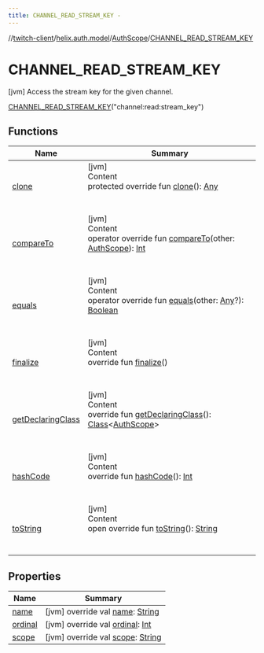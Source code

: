 ```yaml
---
title: CHANNEL_READ_STREAM_KEY -
---
```

//[twitch-client](../../../index.md)/[helix.auth.model](../../index.md)/[AuthScope](../index.md)/[CHANNEL_READ_STREAM_KEY](index.md)



# CHANNEL_READ_STREAM_KEY  
 [jvm] Access the stream key for the given channel.  
  
[CHANNEL_READ_STREAM_KEY](index.md)("channel:read:stream_key")  
  
   


## Functions  
  
|  Name|  Summary| 
|---|---|
| [clone](https://kotlinlang.org/api/latest/jvm/stdlib/kotlin/-enum/clone.html)| [jvm]  <br>Content  <br>protected override fun [clone](https://kotlinlang.org/api/latest/jvm/stdlib/kotlin/-enum/clone.html)(): [Any](https://kotlinlang.org/api/latest/jvm/stdlib/kotlin/-any/index.html)  <br><br><br>
| [compareTo](https://kotlinlang.org/api/latest/jvm/stdlib/kotlin/-enum/compare-to.html)| [jvm]  <br>Content  <br>operator override fun [compareTo](https://kotlinlang.org/api/latest/jvm/stdlib/kotlin/-enum/compare-to.html)(other: [AuthScope](../index.md)): [Int](https://kotlinlang.org/api/latest/jvm/stdlib/kotlin/-int/index.html)  <br><br><br>
| [equals](https://kotlinlang.org/api/latest/jvm/stdlib/kotlin/-enum/equals.html)| [jvm]  <br>Content  <br>operator override fun [equals](https://kotlinlang.org/api/latest/jvm/stdlib/kotlin/-enum/equals.html)(other: [Any](https://kotlinlang.org/api/latest/jvm/stdlib/kotlin/-any/index.html)?): [Boolean](https://kotlinlang.org/api/latest/jvm/stdlib/kotlin/-boolean/index.html)  <br><br><br>
| [finalize](https://kotlinlang.org/api/latest/jvm/stdlib/kotlin/-enum/finalize.html)| [jvm]  <br>Content  <br>override fun [finalize](https://kotlinlang.org/api/latest/jvm/stdlib/kotlin/-enum/finalize.html)()  <br><br><br>
| [getDeclaringClass](https://kotlinlang.org/api/latest/jvm/stdlib/kotlin/-enum/get-declaring-class.html)| [jvm]  <br>Content  <br>override fun [getDeclaringClass](https://kotlinlang.org/api/latest/jvm/stdlib/kotlin/-enum/get-declaring-class.html)(): [Class](https://docs.oracle.com/javase/8/docs/api/java/lang/Class.html)<[AuthScope](../index.md)>  <br><br><br>
| [hashCode](https://kotlinlang.org/api/latest/jvm/stdlib/kotlin/-enum/hash-code.html)| [jvm]  <br>Content  <br>override fun [hashCode](https://kotlinlang.org/api/latest/jvm/stdlib/kotlin/-enum/hash-code.html)(): [Int](https://kotlinlang.org/api/latest/jvm/stdlib/kotlin/-int/index.html)  <br><br><br>
| [toString](https://kotlinlang.org/api/latest/jvm/stdlib/kotlin/-enum/to-string.html)| [jvm]  <br>Content  <br>open override fun [toString](https://kotlinlang.org/api/latest/jvm/stdlib/kotlin/-enum/to-string.html)(): [String](https://kotlinlang.org/api/latest/jvm/stdlib/kotlin/-string/index.html)  <br><br><br>


## Properties  
  
|  Name|  Summary| 
|---|---|
| [name](index.md#helix.auth.model/AuthScope.CHANNEL_READ_STREAM_KEY/name/#/PointingToDeclaration/)|  [jvm] override val [name](index.md#helix.auth.model/AuthScope.CHANNEL_READ_STREAM_KEY/name/#/PointingToDeclaration/): [String](https://kotlinlang.org/api/latest/jvm/stdlib/kotlin/-string/index.html)   <br>
| [ordinal](index.md#helix.auth.model/AuthScope.CHANNEL_READ_STREAM_KEY/ordinal/#/PointingToDeclaration/)|  [jvm] override val [ordinal](index.md#helix.auth.model/AuthScope.CHANNEL_READ_STREAM_KEY/ordinal/#/PointingToDeclaration/): [Int](https://kotlinlang.org/api/latest/jvm/stdlib/kotlin/-int/index.html)   <br>
| [scope](index.md#helix.auth.model/AuthScope.CHANNEL_READ_STREAM_KEY/scope/#/PointingToDeclaration/)|  [jvm] override val [scope](index.md#helix.auth.model/AuthScope.CHANNEL_READ_STREAM_KEY/scope/#/PointingToDeclaration/): [String](https://kotlinlang.org/api/latest/jvm/stdlib/kotlin/-string/index.html)   <br>

